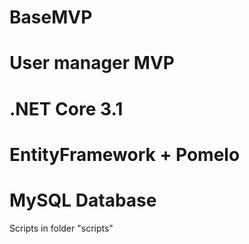 # BaseMVP
# User manager MVP
# .NET Core 3.1
# EntityFramework + Pomelo
# MySQL Database
Scripts in folder "scripts"
